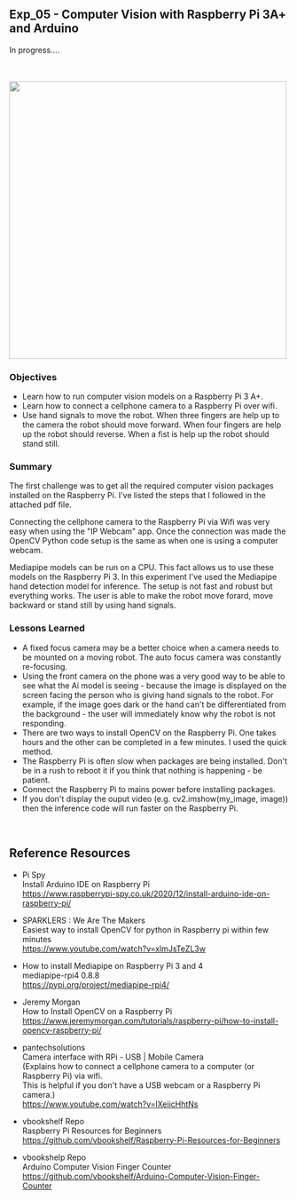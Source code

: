## Exp_05 - Computer Vision with Raspberry Pi 3A+ and Arduino

In progress....

<br>

<br>
<img src="https://github.com/vbookshelf/Serenity-Robotics-Experiments/blob/main/images/cellphone-cam-pic.jpg" width="500"></img>
<br>

### Objectives
- Learn how to run computer vision models on a Raspberry Pi 3 A+.
- Learn how to connect a cellphone camera to a Raspberry Pi over wifi.
- Use hand signals to move the robot. When three fingers are help up to the camera the robot should move forward. When four fingers are help up the robot should reverse. When a fist is help up the robot should stand still.


### Summary

The first challenge was to get all the required computer vision packages installed on the Raspberry Pi. I've listed the steps that I followed in the attached pdf file.

Connecting the cellphone camera to the Raspberry Pi via Wifi was very easy when using the "IP Webcam" app. Once the connection was made the OpenCV Python code setup is the same as when one is using a computer webcam.

Mediapipe models can be run on a CPU. This fact allows us to use these models on the Raspberry Pi 3. In this experiment I've used the Mediapipe hand detection model for inference. The setup is not fast and robust but everything works. The user is able to make the robot move forard, move backward or stand still by using hand signals.


### Lessons Learned

- A fixed focus camera may be a better choice when a camera needs to be mounted on a moving robot. The auto focus camera was constantly re-focusing.
- Using the front camera on the phone was a very good way to be able to see what the Ai model is seeing - because the image is displayed on the screen facing the person who is giving hand signals to the robot. For example, if the image goes dark or the hand can't be differentiated from the background - the user will immediately know why the robot is not responding.
- There are two ways to install OpenCV on the Raspberry Pi. One takes hours and the other can be completed in a few minutes. I used the quick method.
- The Raspberry Pi is often slow when packages are being installed. Don't be in a rush to reboot it if you think that nothing is happening - be patient.
- Connect the Raspberry Pi to mains power before installing packages.
- If you don't display the ouput video (e.g. cv2.imshow(my_image, image)) then the inference code will run faster on the Raspberry Pi.



<br>

## Reference Resources

- Pi Spy<br>
Install Arduino IDE on Raspberry Pi<br>
https://www.raspberrypi-spy.co.uk/2020/12/install-arduino-ide-on-raspberry-pi/

- SPARKLERS : We Are The Makers<br>
Easiest way to install OpenCV for python in Raspberry pi within few minutes<br>
https://www.youtube.com/watch?v=xlmJsTeZL3w

- How to install Mediapipe on Raspberry Pi 3 and 4<br>
mediapipe-rpi4 0.8.8<br>
https://pypi.org/project/mediapipe-rpi4/

- Jeremy Morgan<br>
How to Install OpenCV on a Raspberry Pi<br>
https://www.jeremymorgan.com/tutorials/raspberry-pi/how-to-install-opencv-raspberry-pi/

- pantechsolutions<br>
Camera interface with RPi - USB | Mobile Camera<br>
(Explains how to connect a cellphone camera to a computer (or Raspberry Pi) via wifi.<br>
This is helpful if you don't have a USB webcam or a Raspberry Pi camera.)<br>
https://www.youtube.com/watch?v=lXeiicHhtNs

- vbookshelf Repo<br>
Raspberry Pi Resources for Beginners<br>
https://github.com/vbookshelf/Raspberry-Pi-Resources-for-Beginners

- vbookshelp Repo<br>
Arduino Computer Vision Finger Counter<br>
https://github.com/vbookshelf/Arduino-Computer-Vision-Finger-Counter



<br>
